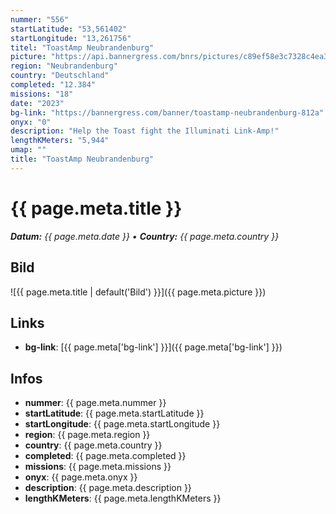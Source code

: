 ```yaml
---
nummer: "556"
startLatitude: "53,561402"
startLongitude: "13,261756"
titel: "ToastAmp Neubrandenburg"
picture: "https://api.bannergress.com/bnrs/pictures/c89ef58e3c7328c4ea37fff8be3a6af2"
region: "Neubrandenburg"
country: "Deutschland"
completed: "12.384"
missions: "18"
date: "2023"
bg-link: "https://bannergress.com/banner/toastamp-neubrandenburg-812a"
onyx: "0"
description: "Help the Toast fight the Illuminati Link-Amp!"
lengthKMeters: "5,944"
umap: ""
title: "ToastAmp Neubrandenburg"
---
```


# {{ page.meta.title }}
_**Datum:** {{ page.meta.date }} • **Country:** {{ page.meta.country }}_

## Bild
![{{ page.meta.title | default('Bild') }}]({{ page.meta.picture }})

## Links
- **bg-link**: [{{ page.meta['bg-link'] }}]({{ page.meta['bg-link'] }})

## Infos
- **nummer**: {{ page.meta.nummer }}
- **startLatitude**: {{ page.meta.startLatitude }}
- **startLongitude**: {{ page.meta.startLongitude }}
- **region**: {{ page.meta.region }}
- **country**: {{ page.meta.country }}
- **completed**: {{ page.meta.completed }}
- **missions**: {{ page.meta.missions }}
- **onyx**: {{ page.meta.onyx }}
- **description**: {{ page.meta.description }}
- **lengthKMeters**: {{ page.meta.lengthKMeters }}

